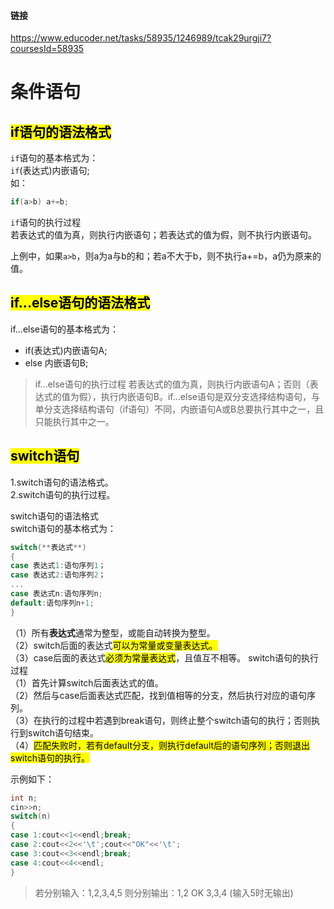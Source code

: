 #### 链接  
https://www.educoder.net/tasks/58935/1246989/tcak29urgji7?coursesId=58935

# 条件语句

## <mark>if语句的语法格式</mark>
`if`语句的基本格式为：  
`if`(表达式)内嵌语句;  
如：
```cpp
if(a>b) a+=b;
``` 
`if`语句的执行过程  
若表达式的值为真，则执行内嵌语句；若表达式的值为假，则不执行内嵌语句。  

上例中，如果`a>b`，则a为a与b的和；若a不大于b，则不执行a+=b，a仍为原来的值。  

## <mark>if...else语句的语法格式</mark>
if...else语句的基本格式为：  

- if(表达式)内嵌语句A;
- else 内嵌语句B;
>if...else语句的执行过程
若表达式的值为真，则执行内嵌语句A；否则（表达式的值为假），执行内嵌语句B。if...else语句是双分支选择结构语句，与单分支选择结构语句（if语句）不同，内嵌语句A或B总要执行其中之一，且只能执行其中之一。

## <mark>switch语句</mark>
1.switch语句的语法格式。  
2.switch语句的执行过程。  

switch语句的语法格式  
switch语句的基本格式为：  
```cpp
switch(**表达式**)
{
case 表达式1:语句序列1；
case 表达式2:语句序列2；
...
case 表达式n:语句序列n;
default:语句序列n+1;
}
```
（1）所有**表达式**通常为整型，或能自动转换为整型。  
（2）switch后面的表达式<mark>可以为常量或变量表达式。</mark>  
（3）case后面的表达式<mark>必须为常量表达式</mark>，且值互不相等。
switch语句的执行过程  
（1）首先计算switch后面表达式的值。  
（2）然后与case后面表达式匹配，找到值相等的分支，然后执行对应的语句序列。  
（3）在执行的过程中若遇到break语句，则终止整个switch语句的执行；否则执行到switch语句结束。  
（4）<mark>匹配失败时，若有default分支，则执行default后的语句序列；否则退出switch语句的执行。</mark>  

示例如下：
```cpp
int n;
cin>>n;
switch(n)
{
case 1:cout<<1<<endl;break;
case 2:cout<<2<<'\t';cout<<"OK"<<'\t';
case 3:cout<<3<<endl;break;
case 4:cout<<4<<endl;
}
```
>   
> 若分别输入：1,2,3,4,5
    则分别输出：1,2    OK    3,3,4
    (输入5时无输出)
